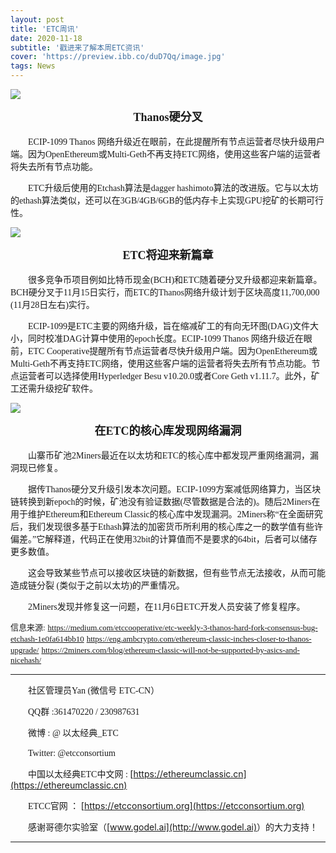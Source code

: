 ```yaml
---
layout: post
title: 'ETC周讯'
date: 2020-11-18
subtitle: '戳进来了解本周ETC资讯'
cover: 'https://preview.ibb.co/duD7Qq/image.jpg'
tags: News
---
```




![](https://i.ibb.co/gP4DgNF/1.png)


<center><strong><font size=4 face="微软雅黑">Thanos硬分叉</font></strong></center><br/>
&emsp;&emsp;<font  face="微软雅黑">ECIP-1099 Thanos 网络升级近在眼前，在此提醒所有节点运营者尽快升级用户端。因为OpenEthereum或Multi-Geth不再支持ETC网络，使用这些客户端的运营者将失去所有节点功能。</font><br/>

&emsp;&emsp;<font  face="微软雅黑">ETC升级后使用的Etchash算法是dagger hashimoto算法的改进版。它与以太坊的ethash算法类似，还可以在3GB/4GB/6GB的低内存卡上实现GPU挖矿的长期可行性。</font><br/>



![](https://i.ibb.co/mRfJ65S/1.png)


<center><strong><font size=4 face="微软雅黑">ETC将迎来新篇章</font></strong></center><br/>
&emsp;&emsp;<font  face="微软雅黑">很多竞争币项目例如比特币现金(BCH)和ETC随着硬分叉升级都迎来新篇章。BCH硬分叉于11月15日实行，而ETC的Thanos网络升级计划于区块高度11,700,000 (11月28日左右)实行。</font>

&emsp;&emsp;<font  face="微软雅黑">ECIP-1099是ETC主要的网络升级，旨在缩减矿工的有向无环图(DAG)文件大小，同时校准DAG计算中使用的epoch长度。ECIP-1099 Thanos 网络升级近在眼前，ETC Cooperative提醒所有节点运营者尽快升级用户端。因为OpenEthereum或Multi-Geth不再支持ETC网络，使用这些客户端的运营者将失去所有节点功能。节点运营者可以选择使用Hyperledger Besu v10.20.0或者Core Geth v1.11.7。此外，矿工还需升级挖矿软件。</font>



![](https://i.ibb.co/ZcB0FPS/2.png)



<center><strong><font size=4 face="微软雅黑">在ETC的核心库发现网络漏洞</font></strong></center><br/>
&emsp;&emsp;<font  face="微软雅黑">山寨币矿池2Miners最近在以太坊和ETC的核心库中都发现严重网络漏洞，漏洞现已修复。</font>

&emsp;&emsp;<font  face="微软雅黑">据传Thanos硬分叉升级引发本次问题。ECIP-1099方案减低网络算力，当区块链转换到新epoch的时候，矿池没有验证数据(尽管数据是合法的)。随后2Miners在用于维护Ethereum和Ethereum Classic的核心库中发现漏洞。2Miners称“在全面研究后，我们发现很多基于Ethash算法的加密货币所利用的核心库之一的数学值有些许偏差。”它解释道，代码正在使用32bit的计算值而不是要求的64bit，后者可以储存更多数值。</font>

&emsp;&emsp;<font  face="微软雅黑">这会导致某些节点可以接收区块链的新数据，但有些节点无法接收，从而可能造成链分裂 (类似于之前以太坊)的严重情况。</font>

&emsp;&emsp;<font  face="微软雅黑">2Miners发现并修复这一问题，在11月6日ETC开发人员安装了修复程序。</font>




<font size=2 face="微软雅黑">信息来源:</font>
<font size=2 face="微软雅黑">https://medium.com/etccooperative/etc-weekly-3-thanos-hard-fork-consensus-bug-etchash-1e0fa614bb10</font>
<font size=2 face="微软雅黑">https://eng.ambcrypto.com/ethereum-classic-inches-closer-to-thanos-upgrade/</font>
<font size=2 face="微软雅黑">https://2miners.com/blog/ethereum-classic-will-not-be-supported-by-asics-and-nicehash/</font>

---

&emsp;&emsp;<font face="Times new Roman">社区管理员Yan (微信号 ETC-CN）</font>

&emsp;&emsp;<font face="Times new Roman">QQ群 :361470220 / 230987631</font>

&emsp;&emsp;<font face="Times new Roman">微博 : @ 以太经典_ETC </font>

&emsp;&emsp;<font face="Times new Roman">Twitter: @etcconsortium</font>

&emsp;&emsp;<font face="Times new Roman">中国以太经典ETC中文网 : </font>[https://ethereumclassic.cn](https://ethereumclassic.cn)

&emsp;&emsp;<font face="Times new Roman">ETCC官网 ： </font>[https://etcconsortium.org](https://etcconsortium.org)

&emsp;&emsp;<font face="Times new Roman">感谢哥德尔实验室（</font>[www.godel.ai](http://www.godel.ai)<font face="Times new Roman">）的大力支持！</font>

---
